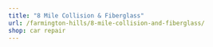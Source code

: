 ```yaml
---
title: "8 Mile Collision & Fiberglass"
url: /farmington-hills/8-mile-collision-and-fiberglass/
shop: car repair
---
```


